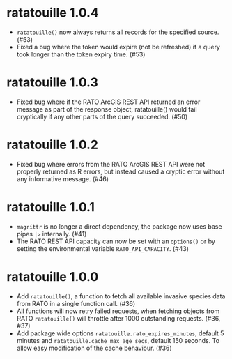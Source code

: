 # ratatouille 1.0.4
- `ratatouille()` now always returns all records for the specified source. (#53)
- Fixed a bug where the token would expire (not be refreshed) if a query took 
longer than the token expiry time. (#53)
# ratatouille 1.0.3
- Fixed bug where if the RATO ArcGIS REST API returned an error message as part 
of the response object, ratatouille() would fail cryptically if any other parts 
of the query succeeded. (#50)
# ratatouille 1.0.2
- Fixed bug where errors from the RATO ArcGIS REST API were not properly 
returned as R errors, but instead caused a cryptic error without any 
informative message. (#46)
# ratatouille 1.0.1
- `magrittr` is no longer a direct dependency, the package now uses base pipes 
`|>` internally. (#41)
- The RATO REST API capacity can now be set with an `options()` or by setting 
the environmental variable `RATO_API_CAPACITY`. (#43)
# ratatouille 1.0.0
- Add `ratatouille()`, a function to fetch all available invasive species data 
from RATO in a single function call. (#36)
- All functions will now retry failed requests, when fetching objects from RATO 
`ratatouille()` will throttle after 1000 outstanding requests. (#36, #37)
- Add package wide options `ratatouille.rato_expires_minutes`, default 5 minutes
and `ratatouille.cache_max_age_secs`, default 150 seconds. To allow easy
modification of the cache behaviour. (#36)
